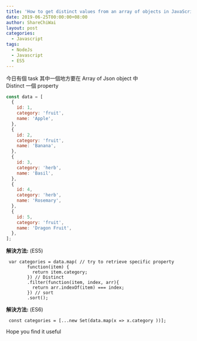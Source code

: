 ```yaml
---
title: 'How to get distinct values from an array of objects in JavaScript '
date: 2019-06-25T00:00:00+08:00
author: ShareChiWai
layout: post
categories:
  - Javascript
tags:
  - NodeJs
  - Javascript
  - ES5
---
```


今日有個 task 其中一個地方要在 Array of Json object 中  
Distinct 一個 property  

```javascript
const data = [
  {
    id: 1,
    category: 'fruit',
    name: 'Apple',
  },
  {
    id: 2,
    category: 'fruit',
    name: 'Banana',
  },
  {
    id: 3,
    category: 'herb',
    name: 'Basil',
  },
  {
    id: 4,
    category: 'herb',
    name: 'Rosemary',
  },
  {
    id: 5,
    category: 'fruit',
    name: 'Dragon Fruit',
  },
];
```

**解決方法:** (ES5)  

```
 var categories = data.map( // try to retrieve specific property
        function(item) {
          return item.category;
        }) // Distinct
        .filter(function(item, index, arr){
          return arr.indexOf(item) === index;
        }) // sort
        .sort();

```

**解決方法:** (ES6)  

```
 const categories = [...new Set(data.map(x => x.category ))];

```

Hope you find it useful
